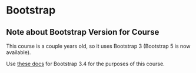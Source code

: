 # Bootstrap


## Note about Bootstrap Version for Course

This course is a couple years old, so it uses Bootstrap 3 (Bootstrap 5 is now available).

Use [these docs](https://getbootstrap.com/docs/3.4/getting-started/) for Bootstrap 3.4 for the purposes of this course.